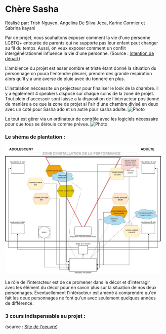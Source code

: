 # Chère Sasha
Réalisé par: Trish Nguyen, Angelina De Silva Jeca, Karine Cormier et Sabrina kayani  
  
Par ce projet, nous souhaitons exposer comment la vie d'une personne LGBTQ+ entourée de parents qui ne supporte pas leur enfant peut changer au fil du temps. Aussi, on veux exposer comment un conflit intergénérationnel influence la vie d'une personne. (Source : [Intention de départ](https://tim-montmorency.com/2022/projets/Chere-Sasha/docs/web/preproduction.html))  
  
L'ambience du projet  est asser sombre et triste étant donné la situation du personnage on poura l'entendre pleurer, prendre des grande respiration alors qu'il y a une averse de pluie avec du tonnere en plus.
  
L'instalation néccessite un projecteur pour finaliser le look de la chambre. il y a également 4 speakers disposé sur chaque coins de la zone de projet. Tout plein d'accessoir sont laissé a la disposition de l'interacteur positionné de manière a ce que la zone de projet ai l'air d'une chambre divisé en deux avec un coté pour Sasha ado et un autre pour sasha adulte.
![Photo](photo/chère_sasha_projecteur.JPEG)  
  
Le tout est gêrer via un ordinateur de contrôle avec les logiciels nécessaire pour que tous se déroule comme prévue.
![Photo](photo/chère_sasha_logiciel.JPEG)  
  
### Le shéma de plantation :
![Photo](photo/chere_sasha_plantation.jpeg)  
  
Le rôle de l'interacteur est  de ce promener dans le décor et d'interragir avec les élément du décor pour en savoir plus sur la situation de nos deux personnages. Éventuellement l'intéracteur est amené à comprendre qu'en fait les deux personnages ne font qu'un avec seulement quelques années de différence.
  
### 3 cours indispensable au projet :  

  
    
      
  (source : [Site de l'oeuvre]())

